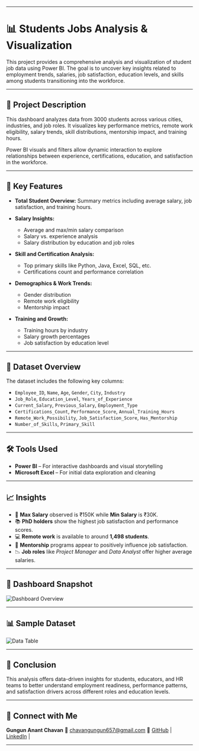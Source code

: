 
---
# 📊 Students Jobs Analysis & Visualization

This project provides a comprehensive analysis and visualization of student job data using Power BI. The goal is to uncover key insights related to employment trends, salaries, job satisfaction, education levels, and skills among students transitioning into the workforce.

---

## 🧾 Project Description

This dashboard analyzes data from 3000 students across various cities, industries, and job roles. It visualizes key performance metrics, remote work eligibility, salary trends, skill distributions, mentorship impact, and training hours.

Power BI visuals and filters allow dynamic interaction to explore relationships between experience, certifications, education, and satisfaction in the workforce.

---

## 📌 Key Features

* **Total Student Overview:** Summary metrics including average salary, job satisfaction, and training hours.
* **Salary Insights:**

  * Average and max/min salary comparison
  * Salary vs. experience analysis
  * Salary distribution by education and job roles
* **Skill and Certification Analysis:**

  * Top primary skills like Python, Java, Excel, SQL, etc.
  * Certifications count and performance correlation
* **Demographics & Work Trends:**

  * Gender distribution
  * Remote work eligibility
  * Mentorship impact
* **Training and Growth:**

  * Training hours by industry
  * Salary growth percentages
  * Job satisfaction by education level

---

## 📂 Dataset Overview

The dataset includes the following key columns:

* `Employee_ID`, `Name`, `Age`, `Gender`, `City`, `Industry`
* `Job_Role`, `Education_Level`, `Years_of_Experience`
* `Current_Salary`, `Previous_Salary`, `Employment_Type`
* `Certifications_Count`, `Performance_Score`, `Annual_Training_Hours`
* `Remote_Work_Possibility`, `Job_Satisfaction_Score`, `Has_Mentorship`
* `Number_of_Skills`, `Primary_Skill`

---

## 🛠️ Tools Used

* **Power BI** – For interactive dashboards and visual storytelling
* **Microsoft Excel** – For initial data exploration and cleaning

---

## 📈 Insights

* 💼 **Max Salary** observed is ₹150K while **Min Salary** is ₹30K.
* 📚 **PhD holders** show the highest job satisfaction and performance scores.
* 💻 **Remote work** is available to around **1,498 students**.
* 💬 **Mentorship** programs appear to positively influence job satisfaction.
* 📉 **Job roles** like *Project Manager* and *Data Analyst* offer higher average salaries.

---

## 📸 Dashboard Snapshot

![Dashboard Overview](./4789b889-45c6-483d-8cd1-9d9129361755.png)

---

## 📊 Sample Dataset

![Data Table](./ff4b0331-423e-45b8-8440-f2bc4ed62b98.png)

---

## 📍 Conclusion

This analysis offers data-driven insights for students, educators, and HR teams to better understand employment readiness, performance patterns, and satisfaction drivers across different roles and education levels.

---

## 🔗 Connect with Me

**Gungun Anant Chavan**
📧 [chavangungun657@gmail.com](mailto:chavangungun657@gmail.com)
🔗 [GitHub](https://github.com/datawithgungun) | [LinkedIn](https://www.linkedin.com/in/gungun-chavan-822440259/) |

---
